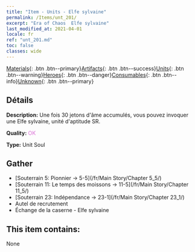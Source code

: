 ```yaml
---
title: "Item - Units - Elfe sylvaine"
permalink: /Items/unt_201/
excerpt: "Era of Chaos  Elfe sylvaine"
last_modified_at: 2021-04-01
locale: fr
ref: "unt_201.md"
toc: false
classes: wide
---
```

 [Materials](/fr/Items/){: .btn .btn--primary}[Artifacts](/fr/Items/Artifacts/){: .btn .btn--success}[Units](/fr/Items/Units/){: .btn .btn--warning}[Heroes](/fr/Items/Heroes/){: .btn .btn--danger}[Consumables](/fr/Items/Consumables/){: .btn .btn--info}[Unknown](/fr/Items/Unknown/){: .btn .btn--primary}

## Détails
 **Description:** Une fois 30 jetons d'âme accumulés, vous pouvez invoquer une Elfe sylvaine, unité d'aptitude SR.

 **Quality:** <span style="color: #DA70D6">OK</span>

 **Type:** Unit Soul

## Gather

*    [Souterrain 5: Pionnier -> 5-5](/fr/Main Story/Chapter 5_5/) 
*    [Souterrain 11: Le temps des moissons -> 11-5](/fr/Main Story/Chapter 11_5/) 
*    [Souterrain 23: Indépendance -> 23-1](/fr/Main Story/Chapter 23_1/) 
*    Autel de recrutement 
*    Échange de la caserne - Elfe sylvaine 

## This item contains:

  None

